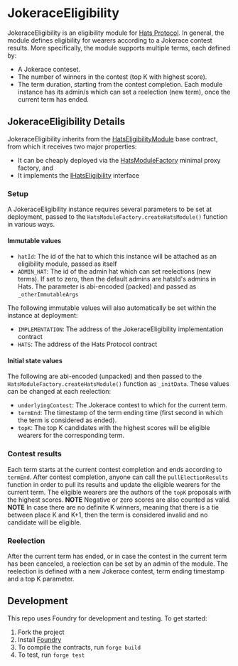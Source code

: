 # JokeraceEligibility

JokeraceEligibility is an eligibility module for [Hats Protocol](https://github.com/hats-protocol/hats-protocol).
In general, the module defines eligibility for wearers according to a Jokerace contest results. More specifically, the module supports multiple terms, each defined by:

- A Jokerace conteset.
- The number of winners in the contest (top K with highest score).
- The term duration, starting from the contest completion.
  Each module instance has its admin/s which can set a reelection (new term), once the current term has ended.

## JokeraceEligibility Details

JokeraceEligibility inherits from the [HatsEligibilityModule](https://github.com/Hats-Protocol/hats-module#hatseligibilitymodule) base contract, from which it receives two major properties:

- It can be cheaply deployed via the [HatsModuleFactory](https://github.com/Hats-Protocol/hats-module#hatsmodulefactory) minimal proxy factory, and
- It implements the [IHatsEligibility](https://github.com/Hats-Protocol/hats-protocol/blob/main/src/Interfaces/IHatsEligibility.sol) interface

### Setup

A JokeraceEligibility instance requires several parameters to be set at deployment, passed to the `HatsModuleFactory.createHatsModule()` function in various ways.

#### Immutable values

- `hatId`: The id of the hat to which this instance will be attached as an eligibility module, passed as itself
- `ADMIN_HAT`: The id of the admin hat which can set reelections (new terms). If set to zero, then the default admins are hatsId's admins in Hats. The parameter is abi-encoded (packed) and passed as `_otherImmutableArgs`

The following immutable values will also automatically be set within the instance at deployment:

- `IMPLEMENTATION`: The address of the JokeraceEligibility implementation contract
- `HATS`: The address of the Hats Protocol contract

#### Initial state values

The following are abi-encoded (unpacked) and then passed to the `HatsModuleFactory.createHatsModule()` function as `_initData`. These values can be changed at each reelection:

- `underlyingContest`: The Jokerace contest to which for the current term.
- `termEnd`: The timestamp of the term ending time (first second in which the term is considered as ended).
- `topK`: The top K candidates with the highest scores will be eligible wearers for the corresponding term.

### Contest results

Each term starts at the current contest completion and ends according to `termEnd`. After contest completion, anyone can call the `pullElectionResults` function in order to pull its results and update the eligible wearers for the current term. The eligible wearers are the authors of the `topK` proposals with the highest scores.
**NOTE** Negative or zero scores are also counted as valid.
**NOTE** In case there are no definite K winners, meaning that there is a tie between place K and K+1, then the term is considered invalid and no candidate will be eligible.

### Reelection

After the current term has ended, or in case the contest in the current term has been canceled, a reelection can be set by an admin of the module. The reelection is defined with a new Jokerace contest, term ending timestamp and a top K parameter.

## Development

This repo uses Foundry for development and testing. To get started:

1. Fork the project
2. Install [Foundry](https://book.getfoundry.sh/getting-started/installation)
3. To compile the contracts, run `forge build`
4. To test, run `forge test`
